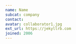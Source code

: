 ```yaml
---
name: Name
subcat: company
contact: 
avatar: collaborator1.jpg
ext_url: https://jekyllrb.com
joined: 2006
---
```


